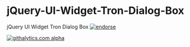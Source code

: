 jQuery-UI-Widget-Tron-Dialog-Box
================================

jQuery UI Widget Tron Dialog Box [![endorse](https://api.coderwall.com/nicoss01/endorsecount.png)](https://coderwall.com/nicoss01)

[![githalytics.com alpha](https://cruel-carlota.pagodabox.com/824dcfed263dbdf1037f94e7461742aa "githalytics.com")](http://githalytics.com/nicoss01/jQuery-UI-Widget-Tron-Dialog-Box)

